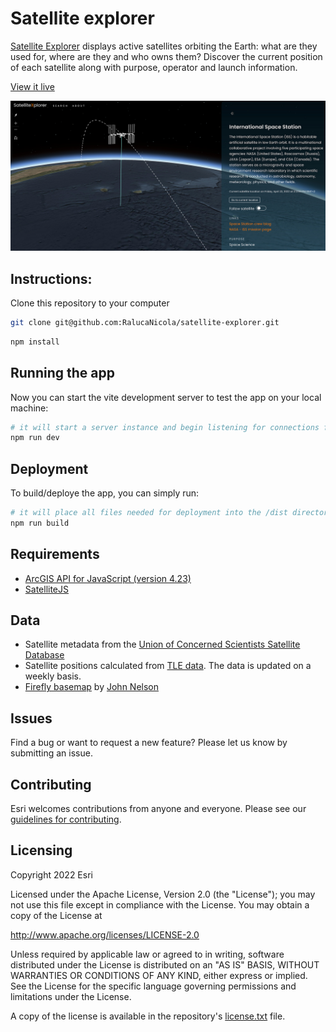 # Satellite explorer

[Satellite Explorer](https://geoxc-apps.bd.esri.com/space/satellite-explorer/) displays active satellites orbiting the Earth: what are they used for, where are they and who owns them? Discover the current position of each satellite along with purpose, operator and launch information.

[View it live](https://geoxc-apps.bd.esri.com/space/satellite-explorer/)

[![App](./image.jpg)](https://geoxc-apps.bd.esri.com/space/satellite-explorer/)

## Instructions:

Clone this repository to your computer

```sh
git clone git@github.com:RalucaNicola/satellite-explorer.git
```

```sh
npm install
```

## Running the app

Now you can start the vite development server to test the app on your local machine:

```sh
# it will start a server instance and begin listening for connections from localhost on port 3000
npm run dev
```

## Deployment

To build/deploye the app, you can simply run:

```sh
# it will place all files needed for deployment into the /dist directory
npm run build
```

## Requirements

- [ArcGIS API for JavaScript (version 4.23)](https://developers.arcgis.com/javascript/index.html)
- [SatelliteJS](https://github.com/shashwatak/satellite-js)

## Data

- Satellite metadata from the [Union of Concerned Scientists Satellite Database](https://www.ucsusa.org/resources/satellite-database)
- Satellite positions calculated from [TLE data](https://celestrak.com/NORAD/elements/active.txt). The data is updated on a weekly basis.
- [Firefly basemap](https://www.arcgis.com/home/item.html?id=a66bfb7dd3b14228bf7ba42b138fe2ea) by [John Nelson](https://www.esri.com/arcgis-blog/author/j_nelson/)

## Issues

Find a bug or want to request a new feature? Please let us know by submitting an issue.

## Contributing

Esri welcomes contributions from anyone and everyone. Please see our [guidelines for contributing](https://github.com/esri/contributing).

## Licensing

Copyright 2022 Esri

Licensed under the Apache License, Version 2.0 (the "License");
you may not use this file except in compliance with the License.
You may obtain a copy of the License at

http://www.apache.org/licenses/LICENSE-2.0

Unless required by applicable law or agreed to in writing, software
distributed under the License is distributed on an "AS IS" BASIS,
WITHOUT WARRANTIES OR CONDITIONS OF ANY KIND, either express or implied.
See the License for the specific language governing permissions and
limitations under the License.

A copy of the license is available in the repository's [license.txt](license.txt) file.
